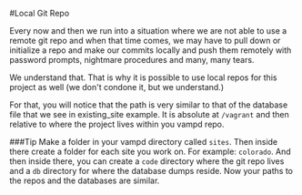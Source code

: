 #Local Git Repo

Every now and then we run into a situation where we are not able to use a remote
git repo and when that time comes, we may have to pull down or initialize a repo
and make our commits locally and push them remotely with password prompts,
nightmare procedures and many, many tears.

We understand that. That is why it is possible to use local repos for this project
as well (we don't condone it, but we understand.)

For that, you will notice that the path is very similar to that of the database
file that we see in existing_site example. It is absolute at `/vagrant` and then relative to
where the project lives within you vampd repo.

###Tip
Make a folder in your vampd directory called `sites`. Then inside there create a
folder for each site you work on. For example: `colorado`. And then inside there,
you can create a `code` directory where the git repo lives and a `db` directory
for where the database dumps reside. Now your paths to the repos and the
databases are similar.
